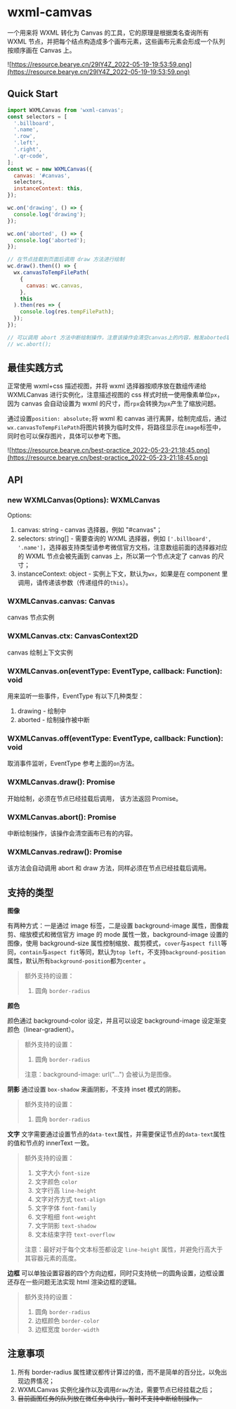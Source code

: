 # wxml-camvas

一个用来将 WXML 转化为 Canvas 的工具，它的原理是根据类名查询所有 WXML 节点，并把每个结点构造成多个画布元素，这些画布元素会形成一个队列按顺序画在 Canvas 上。

![https://resource.bearye.cn/29lY4Z_2022-05-19-19:53:59.png](https://resource.bearye.cn/29lY4Z_2022-05-19-19:53:59.png)

## Quick Start

```javascript
import WXMLCanvas from 'wxml-canvas';
const selectors = [
  '.billboard',
  '.name',
  '.row',
  '.left',
  '.right',
  '.qr-code',
];
const wc = new WXMLCanvas({
  canvas: '#canvas',
  selectors,
  instanceContext: this,
});

wc.on('drawing', () => {
  console.log('drawing');
});

wc.on('aborted', () => {
  console.log('aborted');
});

// 在节点挂载到页面后调用 draw 方法进行绘制
wc.draw().then(() => {
  wx.canvasToTempFilePath(
    {
      canvas: wc.canvas,
    },
    this
  ).then(res => {
    console.log(res.tempFilePath);
  });
});

// 可以调用 abort 方法中断绘制操作，注意该操作会清空canvas上的内容，触发aborted事件
// wc.abort();
```

## 最佳实践方式

正常使用 wxml+css 描述视图，并将 wxml 选择器按顺序放在数组传递给 WXMLCanvas 进行实例化，注意描述视图的 css 样式时统一使用像素单位`px`，因为 canvas 会自动设置为 wxml 的尺寸，而`rpx`会转换为`px`产生了缩放问题。

通过设置`position: absolute;`将 wxml 和 canvas 进行离屏，绘制完成后，通过`wx.canvasToTempFilePath`将图片转换为临时文件，将路径显示在`image`标签中，同时也可以保存图片，具体可以参考下图。

![https://resource.bearye.cn/best-practice_2022-05-23-21:18:45.png](https://resource.bearye.cn/best-practice_2022-05-23-21:18:45.png)

## API

### new WXMLCanvas(Options): WXMLCanvas

Options:

1. canvas: string - canvas 选择器，例如 "#canvas"；
2. selectors: string[] - 需要查询的 WXML 选择器，例如 `['.billboard', '.name']`，选择器支持类型请参考微信官方文档，注意数组前面的选择器对应的 WXML 节点会被先画到 canvas 上，所以第一个节点决定了 canvas 的尺寸；
3. instanceContext: object - 实例上下文，默认为`wx`，如果是在 component 里调用，请传递该参数（传递组件的`this`）。

### WXMLCanvas.canvas: Canvas

canvas 节点实例

### WXMLCanvas.ctx: CanvasContext2D

canvas 绘制上下文实例

### WXMLCanvas.on(eventType: EventType, callback: Function): void

用来监听一些事件，EventType 有以下几种类型：

1.  drawing - 绘制中
2.  aborted - 绘制操作被中断

### WXMLCanvas.off(eventType: EventType, callback: Function): void

取消事件监听，EventType 参考上面的`on`方法。

### WXMLCanvas.draw(): Promise<void>

开始绘制，必须在节点已经挂载后调用， 该方法返回 Promise。

### WXMLCanvas.abort(): Promise<void>

中断绘制操作，该操作会清空画布已有的内容。

### WXMLCanvas.redraw(): Promise<void>

该方法会自动调用 abort 和 draw 方法，同样必须在节点已经挂载后调用。

## 支持的类型

**图像**

有两种方式：一是通过 image 标签，二是设置 background-image 属性，图像裁剪、缩放模式和微信官方 image 的 mode 属性一致，background-image 设置的图像，使用 background-size 属性控制缩放、裁剪模式，`cover`与`aspect fill`等同，`contain`与`aspect fit`等同，默认为`top left`，不支持`background-position`属性，默认所有`background-position`都为`center` 。

> 额外支持的设置：
>
> 1. 圆角 `border-radius`

**颜色**

颜色通过 background-color 设定，并且可以设定 background-image 设定渐变颜色（linear-gradient）。

> 额外支持的设置：
>
> 1. 圆角 `border-radius`
>
> 注意：background-image: url("...") 会被认为是图像。

**阴影**
通过设置 `box-shadow` 来画阴影，不支持 inset 模式的阴影。

> 额外支持的设置：
>
> 1. 圆角 `border-radius`

**文字**
文字需要通过设置节点的`data-text`属性，并需要保证节点的`data-text`属性的值和节点的 innerText 一致。

> 额外支持的设置：
>
> 1. 文字大小 `font-size`
> 2. 文字颜色 `color`
> 3. 文字行高 `line-height`
> 4. 文字对齐方式 `text-align`
> 5. 文字字体 `font-family`
> 6. 文字粗细 `font-weight`
> 7. 文字阴影 `text-shadow`
> 8. 文本结束字符 `text-overflow`
>
> 注意：最好对于每个文本标签都设定 `line-height` 属性，并避免行高大于其容器元素的高度。

**边框**
可以单独设置容器的四个方向边框，同时只支持统一的圆角设置，边框设置还存在一些问题无法实现 html 渲染边框的逻辑。

> 额外支持的设置：
>
> 1. 圆角 `border-radius`
> 2. 边框颜色 `border-color`
> 3. 边框宽度 `border-width`

## 注意事项

1. 所有 border-radius 属性建议都传计算过的值，而不是简单的百分比，以免出现边界情况；
2. WXMLCanvas 实例化操作以及调用`draw`方法，需要节点已经挂载之后；
3. ~~目前画图任务的队列放在微任务中执行，暂时不支持中断绘制操作。~~
